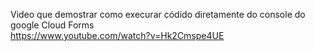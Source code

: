 
Video que demostrar como execurar códido diretamente do console do google Cloud Forms  
https://www.youtube.com/watch?v=Hk2Cmspe4UE
